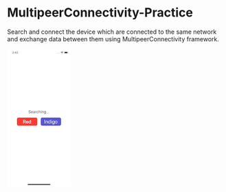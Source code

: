 # MultipeerConnectivity-Practice
Search and connect the device which are connected to the same network and exchange data between them using MultipeerConnectivity framework.

[![Video](https://github.com/ankitbharti1994/MultipeerConnectivity-Practice/blob/master/Screenshots/Multipeer.png)](https://github.com/ankitbharti1994/MultipeerConnectivity-Practice/blob/master/Videos/MultipeerConnectivity%20Video.mov)
